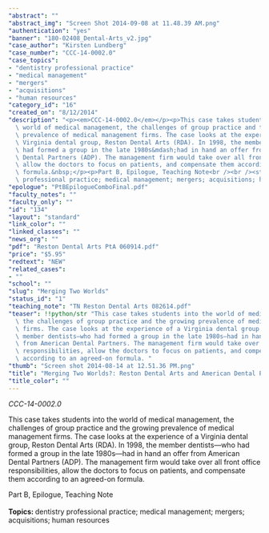 ```yaml
---
"abstract": ""
"abstract_img": "Screen Shot 2014-09-08 at 11.48.39 AM.png"
"authentication": "yes"
"banner": "180-02408_Dental-Arts_v2.jpg"
"case_author": "Kirsten Lundberg"
"case_number": "CCC-14-0002.0"
"case_topics":
- "dentistry professional practice"
- "medical management"
- "mergers"
- "acquisitions"
- "human resources"
"category_id": "16"
"created_on": "8/12/2014"
"description": "<p><em>CCC-14-0002.0</em></p><p>This case takes students into the\
  \ world of medical management, the challenges of group practice and the growing\
  \ prevalence of medical management firms. The case looks at the experience of a\
  \ Virginia dental group, Reston Dental Arts (RDA). In 1998, the member dentists&mdash;who\
  \ had formed a group in the late 1980s&mdash;had in hand an offer from American\
  \ Dental Partners (ADP). The management firm would take over all front office responsibilities,\
  \ allow the doctors to focus on patients, and compensate them according to an agreed-on\
  \ formula.&nbsp;</p><p>Part B, Epilogue, Teaching Note<br /><br /><strong>Topics:&nbsp;</strong>dentistry\
  \ professional practice; medical management; mergers; acquisitions; human resources</p>"
"epologue": "PtBEpilogueComboFinal.pdf"
"faculty_notes": ""
"faculty_only": ""
"id": "134"
"layout": "standard"
"link_color": ""
"linked_classes": ""
"news_org": ""
"pdf": "Reston Dental Arts PtA 060914.pdf"
"price": "$5.95"
"redtext": "NEW"
"related_cases":
- ""
"school": ""
"slug": "Merging Two Worlds"
"status_id": "1"
"teaching_note": "TN Reston Dental Arts 082614.pdf"
"teaser": !!python/str "This case takes students into the world of medical management,\
  \ the challenges of group practice and the growing prevalence of medical management\
  \ firms. The case looks at the experience of a Virginia dental group. In 1998, the\
  \ member dentists—who had formed a group in the late 1980s—had in hand an offer\
  \ from American Dental Partners. The management firm would take over all front office\
  \ responsibilities, allow the doctors to focus on patients, and compensate them\
  \ according to an agreed-on formula. "
"thumb": "Screen shot 2014-08-14 at 12.51.36 PM.png"
"title": "Merging Two Worlds?: Reston Dental Arts and American Dental Partners"
"title_color": ""
---
```

<p><em>CCC-14-0002.0</em></p><p>This case takes students into the world of medical management, the challenges of group practice and the growing prevalence of medical management firms. The case looks at the experience of a Virginia dental group, Reston Dental Arts (RDA). In 1998, the member dentists&mdash;who had formed a group in the late 1980s&mdash;had in hand an offer from American Dental Partners (ADP). The management firm would take over all front office responsibilities, allow the doctors to focus on patients, and compensate them according to an agreed-on formula.&nbsp;</p><p>Part B, Epilogue, Teaching Note<br /><br /><strong>Topics:&nbsp;</strong>dentistry professional practice; medical management; mergers; acquisitions; human resources</p>